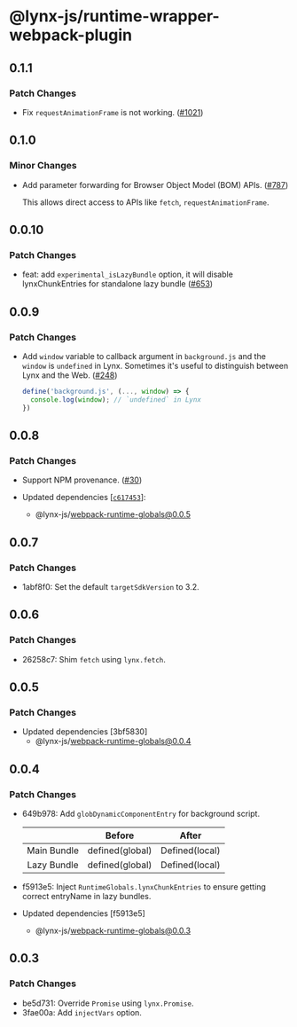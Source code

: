 # @lynx-js/runtime-wrapper-webpack-plugin

## 0.1.1

### Patch Changes

- Fix `requestAnimationFrame` is not working. ([#1021](https://github.com/lynx-family/lynx-stack/pull/1021))

## 0.1.0

### Minor Changes

- Add parameter forwarding for Browser Object Model (BOM) APIs. ([#787](https://github.com/lynx-family/lynx-stack/pull/787))

  This allows direct access to APIs like `fetch`, `requestAnimationFrame`.

## 0.0.10

### Patch Changes

- feat: add `experimental_isLazyBundle` option, it will disable lynxChunkEntries for standalone lazy bundle ([#653](https://github.com/lynx-family/lynx-stack/pull/653))

## 0.0.9

### Patch Changes

- Add `window` variable to callback argument in `background.js` and the `window` is `undefined` in Lynx. Sometimes it's useful to distinguish between Lynx and the Web. ([#248](https://github.com/lynx-family/lynx-stack/pull/248))

  ```js
  define('background.js', (..., window) => {
    console.log(window); // `undefined` in Lynx
  })
  ```

## 0.0.8

### Patch Changes

- Support NPM provenance. ([#30](https://github.com/lynx-family/lynx-stack/pull/30))

- Updated dependencies [[`c617453`](https://github.com/lynx-family/lynx-stack/commit/c617453aea967aba702967deb2916b5c883f03bb)]:
  - @lynx-js/webpack-runtime-globals@0.0.5

## 0.0.7

### Patch Changes

- 1abf8f0: Set the default `targetSdkVersion` to 3.2.

## 0.0.6

### Patch Changes

- 26258c7: Shim `fetch` using `lynx.fetch`.

## 0.0.5

### Patch Changes

- Updated dependencies [3bf5830]
  - @lynx-js/webpack-runtime-globals@0.0.4

## 0.0.4

### Patch Changes

- 649b978: Add `globDynamicComponentEntry` for background script.

  |             |     Before      |     After      |
  | :---------: | :-------------: | :------------: |
  | Main Bundle | defined(global) | Defined(local) |
  | Lazy Bundle | defined(global) | Defined(local) |

- f5913e5: Inject `RuntimeGlobals.lynxChunkEntries` to ensure getting correct entryName in lazy bundles.
- Updated dependencies [f5913e5]
  - @lynx-js/webpack-runtime-globals@0.0.3

## 0.0.3

### Patch Changes

- be5d731: Override `Promise` using `lynx.Promise`.
- 3fae00a: Add `injectVars` option.
